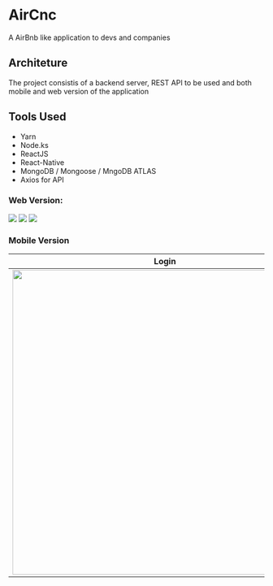 # AirCnc
A AirBnb like application to devs and companies

## Architeture
The project consistis of a backend server, REST API to be used and both mobile and web version of the application

## Tools Used
- Yarn
- Node.ks
- ReactJS
- React-Native
- MongoDB / Mongoose / MngoDB ATLAS
- Axios for API

### Web Version:
<img src="https://i.imgur.com/igVDXqN.jpg"></img>
<img src="https://i.imgur.com/XZ9NsUW.jpg"></img>
<img src="https://i.imgur.com/Rr8QAiW.jpg"></img>

### Mobile Version
|  Login         |Spots                          |Reservas                     |
|----------------|-------------------------------|-----------------------------|
|<img src="https://i.imgur.com/Fx78Xyn.png" height="600px"></img>|<img src="https://i.imgur.com/AWQMpTX.jpg" height="600px"></img>|<img src="https://i.imgur.com/BskaSX1.png" height="600px"></img>|


